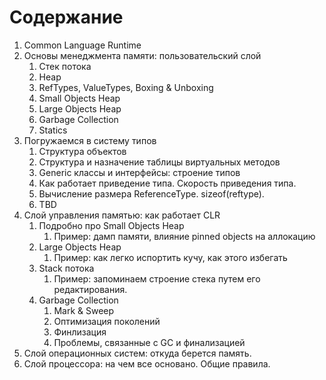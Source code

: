 # Содержание

  1. Common Language Runtime
  2. Основы менеджмента памяти: пользовательский слой
      1. Стек потока
      2. Heap
      3. RefTypes, ValueTypes, Boxing & Unboxing
      4. Small Objects Heap
      5. Large Objects Heap
      6. Garbage Collection
      7. Statics
  3. Погружаемся в систему типов
      1. Структура объектов
      2. Структура и назначение таблицы виртуальных методов
      3. Generic классы и интерфейсы: строение типов
      4. Как работает приведение типа. Скорость приведения типа.
      5. Вычисление размера ReferenceType. sizeof(reftype).
      6. TBD
  4. Слой управления памятью: как работает CLR
      1. Подробно про Small Objects Heap
          1. Пример: дамп памяти, влияние pinned objects на аллокацию
      2. Large Objects Heap
          1. Пример: как легко испортить кучу, как этого избегать
      3. Stack потока
          1. Пример: запоминаем строение стека путем его редактирования.
      4. Garbage Collection
          1. Mark & Sweep
          2. Оптимизация поколений
          3. Финлизация
          4. Проблемы, связанные с GC и финализацией
  5. Слой операционных систем: откуда берется память.
  6. Слой процессора: на чем все основано. Общие правила.


